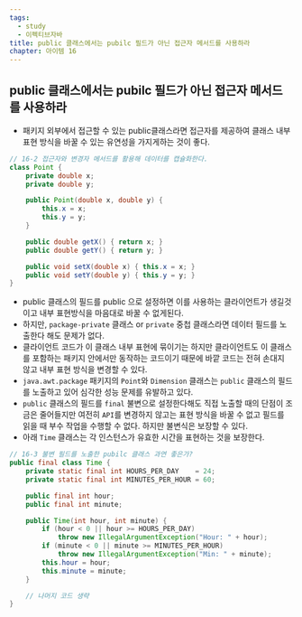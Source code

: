 ```yaml
---
tags:
  - study
  - 이펙티브자바
title: public 클래스에서는 pubilc 필드가 아닌 접근자 메서드를 사용하라
chapter: 아이템 16
---
```

## public 클래스에서는 pubilc 필드가 아닌 접근자 메서드를 사용하라

- 패키지 외부에서 접근할 수 있는 public클래스라면 접근자를 제공하여 클래스 내부 표현 방식을 바꿀 수 있는 유연성을 가지게하는 것이 좋다.
```java
// 16-2 접근자와 변경자 메서드를 활용해 데이터를 캡슐화한다.
class Point {
    private double x;
    private double y;

    public Point(double x, double y) {
        this.x = x;
        this.y = y;
    }

    public double getX() { return x; }
    public double getY() { return y; }

    public void setX(double x) { this.x = x; }
    public void setY(double y) { this.y = y; }
}
```
- public 클래스의 필드를 public 으로 설정하면 이를 사용하는 클라이언트가 생길것이고 내부 표현방식을 마음대로 바꿀 수 없게된다.
- 하지만, `package-private` 클래스 or `private` 중첩 클래스라면 데이터 필드를 노출한다 해도 문제가 없다.
- 클라이언트 코드가 이 클래스 내부 표현에 묶이기는 하지만 클라이언트도 이 클래스를 포함하는 패키지 안에서만 동작하는 코드이기 때문에 바깥 코드는 전혀 손대지 않고 내부 표현 방식을 변경할 수 있다.
- `java.awt.package` 패키지의 `Point`와 `Dimension` 클래스는 `public` 클래스의 필드를 노출하고 있어 심각한 성능 문제를 유발하고 있다.
- `public` 클래스의 필드를 `final` 불변으로 설정한다해도 직접 노출할 때의 단점이 조금은 줄어들지만 여전히 `API`를 변경하지 않고는 표현 방식을 바꿀 수 없고 필드를 읽을 때 부수 작업을 수행할 수 없다. 하지만 불변식은 보장할 수 있다.
- 아래 `Time` 클래스는 각 인스턴스가 유효한 시간을 표현하는 것을 보장한다.
```java
// 16-3 불변 필드를 노출한 pubilc 클래스 과연 좋은가?
public final class Time {
    private static final int HOURS_PER_DAY    = 24;
    private static final int MINUTES_PER_HOUR = 60;

    public final int hour;
    public final int minute;

    public Time(int hour, int minute) {
        if (hour < 0 || hour >= HOURS_PER_DAY)
            throw new IllegalArgumentException("Hour: " + hour);
        if (minute < 0 || minute >= MINUTES_PER_HOUR)
            throw new IllegalArgumentException("Min: " + minute);
        this.hour = hour;
        this.minute = minute;
    }

    // 나머지 코드 생략
}
```